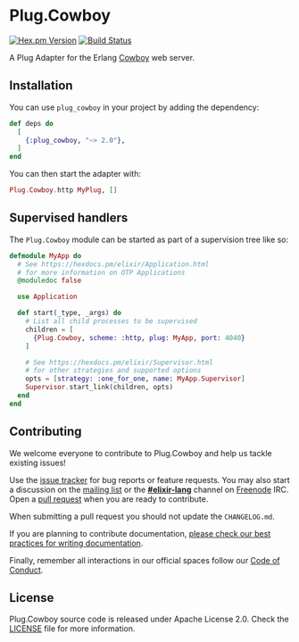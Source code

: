 # Plug.Cowboy

[![Hex.pm Version](https://img.shields.io/hexpm/v/plug_cowboy.svg)](https://hex.pm/packages/plug_cowboy)
[![Build Status](https://github.com/elixir-plug/plug_cowboy/workflows/CI/badge.svg)](https://github.com/elixir-plug/plug_cowboy/actions?query=workflow%3ACI)

A Plug Adapter for the Erlang [Cowboy][cowboy] web server.

## Installation

You can use `plug_cowboy` in your project by adding the dependency:

```elixir
def deps do
  [
    {:plug_cowboy, "~> 2.0"},
  ]
end
```
You can then start the adapter with:

```elixir
Plug.Cowboy.http MyPlug, []
```

## Supervised handlers

The `Plug.Cowboy` module can be started as part of a supervision tree like so:

```elixir
defmodule MyApp do
  # See https://hexdocs.pm/elixir/Application.html
  # for more information on OTP Applications
  @moduledoc false

  use Application

  def start(_type, _args) do
    # List all child processes to be supervised
    children = [
      {Plug.Cowboy, scheme: :http, plug: MyApp, port: 4040}
    ]

    # See https://hexdocs.pm/elixir/Supervisor.html
    # for other strategies and supported options
    opts = [strategy: :one_for_one, name: MyApp.Supervisor]
    Supervisor.start_link(children, opts)
  end
end
```

## Contributing

We welcome everyone to contribute to Plug.Cowboy and help us tackle existing issues!

Use the [issue tracker][issues] for bug reports or feature requests. You may also start a discussion on the [mailing list][ML] or the **[#elixir-lang][IRC]** channel on [Freenode][freenode] IRC. Open a [pull request][pulls] when you are ready to contribute.

When submitting a pull request you should not update the `CHANGELOG.md`.

If you are planning to contribute documentation, [please check our best practices for writing documentation][writing-docs].

Finally, remember all interactions in our official spaces follow our [Code of Conduct][code-of-conduct].

## License

Plug.Cowboy source code is released under Apache License 2.0.
Check the [LICENSE](./LICENSE) file for more information.

  [issues]: https://github.com/elixir-plug/plug/issues
  [pulls]: https://github.com/elixir-plug/plug/pulls
  [ML]: https://groups.google.com/group/elixir-lang-core
  [code-of-conduct]: https://github.com/elixir-lang/elixir/blob/master/CODE_OF_CONDUCT.md
  [writing-docs]: https://hexdocs.pm/elixir/writing-documentation.html
  [IRC]: https://webchat.freenode.net/?channels=#elixir-lang
  [freenode]: https://freenode.net/
  [cowboy]: https://github.com/ninenines/cowboy
